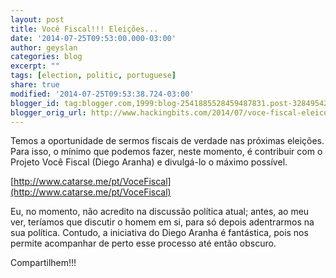 ```yaml
---
layout: post
title: Você Fiscal!!! Eleições...
date: '2014-07-25T09:53:00.000-03:00'
author: geyslan
categories: blog
excerpt: ""
tags: [election, politic, portuguese]
share: true
modified: '2014-07-25T09:53:38.724-03:00'
blogger_id: tag:blogger.com,1999:blog-2541885528459487831.post-3284954237578817850
blogger_orig_url: http://www.hackingbits.com/2014/07/voce-fiscal-eleicoes.html
---
```


Temos a oportunidade de sermos fiscais de verdade nas próximas eleições. Para
isso, o mínimo que podemos fazer, neste momento, é contribuir com o Projeto Você
Fiscal (Diego Aranha) e divulgá-lo o máximo possível.

<!--more-->

[http://www.catarse.me/pt/VoceFiscal](http://www.catarse.me/pt/VoceFiscal)

Eu, no momento, não acredito na discussão política atual; antes, ao meu ver,
teríamos que discutir o homem em si, para só depois adentrarmos na sua política.
Contudo, a iniciativa do Diego Aranha é fantástica, pois nos permite acompanhar
de perto esse processo até então obscuro.

Compartilhem!!!
